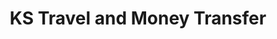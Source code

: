 ---
title: "KS Travel and Money Transfer"
url: /newport/ks-travel-and-money-transfer/
shop: Reisebüro
---
